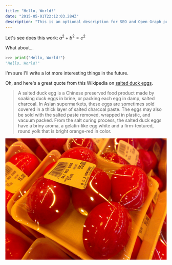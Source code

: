 ```yaml
---
title: "Hello, World!"
date: "2015-05-01T22:12:03.284Z"
description: "This is an optional description for SEO and Open Graph purposes, rather than the default generated excerpt."
---
```


Let's see does this work: $a^2 + b^2 = c^2$

What about...

```python
>>> print("Hello, World!")
"Hello, World!"
```

I'm sure I'll write a lot more interesting things in the future.

Oh, and here's a great quote from this Wikipedia on
[salted duck eggs](http://en.wikipedia.org/wiki/Salted_duck_egg).

> A salted duck egg is a Chinese preserved food product made by soaking duck
> eggs in brine, or packing each egg in damp, salted charcoal. In Asian
> supermarkets, these eggs are sometimes sold covered in a thick layer of salted
> charcoal paste. The eggs may also be sold with the salted paste removed,
> wrapped in plastic, and vacuum packed. From the salt curing process, the
> salted duck eggs have a briny aroma, a gelatin-like egg white and a
> firm-textured, round yolk that is bright orange-red in color.

![Chinese Salty Egg](./salty_egg.jpg)
